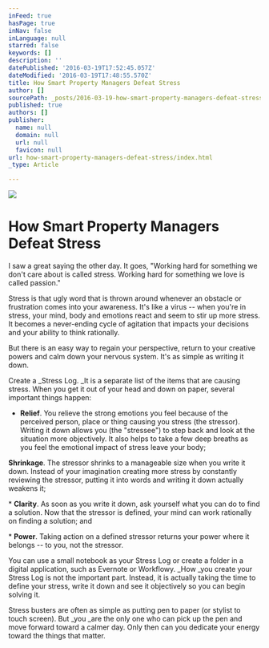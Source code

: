 ```yaml
---
inFeed: true
hasPage: true
inNav: false
inLanguage: null
starred: false
keywords: []
description: ''
datePublished: '2016-03-19T17:52:45.057Z'
dateModified: '2016-03-19T17:48:55.570Z'
title: How Smart Property Managers Defeat Stress
author: []
sourcePath: _posts/2016-03-19-how-smart-property-managers-defeat-stress.md
published: true
authors: []
publisher:
  name: null
  domain: null
  url: null
  favicon: null
url: how-smart-property-managers-defeat-stress/index.html
_type: Article

---
```

![](https://the-grid-user-content.s3-us-west-2.amazonaws.com/f85d1a17-ac2f-4055-9ad2-0e6fe145d8a4.jpg)

# How Smart Property Managers Defeat Stress

I saw a great saying the other day. It goes, "Working hard
for something we don't care about is called stress. Working hard for something
we love is called passion."

Stress is that ugly word that is thrown around whenever an
obstacle or frustration comes into your awareness. It's like a virus -- when you're
in stress, your mind, body and emotions react and seem to stir up more stress.
It becomes a never-ending cycle of agitation that impacts your decisions and
your ability to think rationally.

But there is an easy way to regain your perspective, return
to your creative powers and calm down your nervous system. It's as simple as
writing it down.

Create a _Stress Log.
_It is a separate list of the items that are causing stress. When you get it out
of your head and down on paper, several important things happen:

* **Relief**. You relieve the strong emotions you feel because of the
perceived person, place or thing causing you stress (the stressor). Writing it
down allows you (the "stressee") to step back and look at the situation more
objectively. It also helps to take a few deep breaths as you feel the emotional
impact of stress leave your body;

**Shrinkage**. The stressor shrinks to a manageable size when you write it
down. Instead of your imagination creating more stress by constantly reviewing
the stressor, putting it into words and writing it down actually weakens it; 

\* **Clarity**. As soon as you write it down, ask yourself what you can do
to find a solution. Now that the stressor is defined, your mind can work rationally
on finding a solution; and

\* **Power**. Taking action on a defined stressor returns your power
where it belongs -- to you, not the stressor.

You can use a small notebook as
your Stress Log or create a folder in a digital application, such as Evernote
or Workflowy. _How _you create your
Stress Log is not the important part. Instead, it is actually taking the time
to define your stress, write it down and see it objectively so you can begin
solving it.

Stress busters are often as
simple as putting pen to paper (or stylist to touch screen). But _you _are the only one who can pick up the
pen and move forward toward a calmer day. Only then can you dedicate your
energy toward the things that matter.